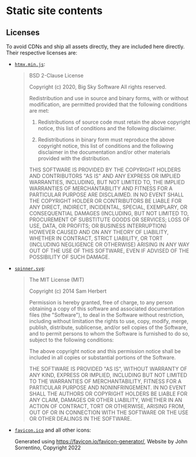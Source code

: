 # Static site contents

## Licenses

To avoid CDNs and ship all assets directly, they are included here directly.
Their respective licenses are:

- [`htmx.min.js`](js/htmx.min.js):

  > BSD 2-Clause License
  >
  > Copyright (c) 2020, Big Sky Software
  > All rights reserved.
  >
  > Redistribution and use in source and binary forms, with or without
  > modification, are permitted provided that the following conditions are met:
  >
  > 1. Redistributions of source code must retain the above copyright notice, this
  >    list of conditions and the following disclaimer.
  >
  > 2. Redistributions in binary form must reproduce the above copyright notice,
  >    this list of conditions and the following disclaimer in the documentation
  >    and/or other materials provided with the distribution.
  >
  > THIS SOFTWARE IS PROVIDED BY THE COPYRIGHT HOLDERS AND CONTRIBUTORS "AS IS"
  > AND ANY EXPRESS OR IMPLIED WARRANTIES, INCLUDING, BUT NOT LIMITED TO, THE
  > IMPLIED WARRANTIES OF MERCHANTABILITY AND FITNESS FOR A PARTICULAR PURPOSE ARE
  > DISCLAIMED. IN NO EVENT SHALL THE COPYRIGHT HOLDER OR CONTRIBUTORS BE LIABLE
  > FOR ANY DIRECT, INDIRECT, INCIDENTAL, SPECIAL, EXEMPLARY, OR CONSEQUENTIAL
  > DAMAGES (INCLUDING, BUT NOT LIMITED TO, PROCUREMENT OF SUBSTITUTE GOODS OR
  > SERVICES; LOSS OF USE, DATA, OR PROFITS; OR BUSINESS INTERRUPTION) HOWEVER
  > CAUSED AND ON ANY THEORY OF LIABILITY, WHETHER IN CONTRACT, STRICT LIABILITY,
  > OR TORT (INCLUDING NEGLIGENCE OR OTHERWISE) ARISING IN ANY WAY OUT OF THE USE
  > OF THIS SOFTWARE, EVEN IF ADVISED OF THE POSSIBILITY OF SUCH DAMAGE.

- [`spinner.svg`](img/spinner.svg):

  > The MIT License (MIT)
  >
  > Copyright (c) 2014 Sam Herbert
  >
  > Permission is hereby granted, free of charge, to any person obtaining a copy of this software and associated documentation files (the "Software"), to deal in the Software without restriction, including without limitation the rights to use, copy, modify, merge, publish, distribute, sublicense, and/or sell copies of the Software, and to permit persons to whom the Software is furnished to do so, subject to the following conditions:
  >
  > The above copyright notice and this permission notice shall be included in all copies or substantial portions of the Software.
  >
  > THE SOFTWARE IS PROVIDED "AS IS", WITHOUT WARRANTY OF ANY KIND, EXPRESS OR IMPLIED, INCLUDING BUT NOT LIMITED TO THE WARRANTIES OF MERCHANTABILITY, FITNESS FOR A PARTICULAR PURPOSE AND NONINFRINGEMENT. IN NO EVENT SHALL THE AUTHORS OR COPYRIGHT HOLDERS BE LIABLE FOR ANY CLAIM, DAMAGES OR OTHER LIABILITY, WHETHER IN AN ACTION OF CONTRACT, TORT OR OTHERWISE, ARISING FROM, OUT OF OR IN CONNECTION WITH THE SOFTWARE OR THE USE OR OTHER DEALINGS IN THE SOFTWARE.
- [`favicon.ico`](icon/favicon.ico) and all other icons:

  Generated using <https://favicon.io/favicon-generator/>, Website by John Sorrentino, Copyright 2022
